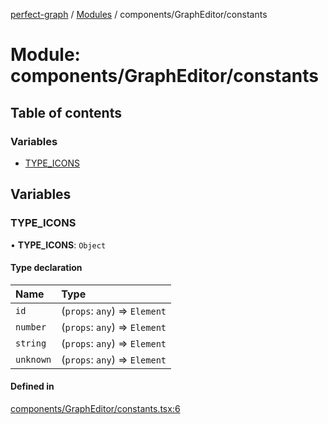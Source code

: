 [perfect-graph](../README.md) / [Modules](../modules.md) / components/GraphEditor/constants

# Module: components/GraphEditor/constants

## Table of contents

### Variables

- [TYPE\_ICONS](components_GraphEditor_constants.md#type_icons)

## Variables

### TYPE\_ICONS

• **TYPE\_ICONS**: `Object`

#### Type declaration

| Name | Type |
| :------ | :------ |
| `id` | (`props`: `any`) => `Element` |
| `number` | (`props`: `any`) => `Element` |
| `string` | (`props`: `any`) => `Element` |
| `unknown` | (`props`: `any`) => `Element` |

#### Defined in

[components/GraphEditor/constants.tsx:6](https://github.com/MaastrichtU-IDS/perfect-graph/blob/15648b3/src/components/GraphEditor/constants.tsx#L6)
